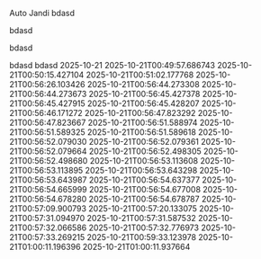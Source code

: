 Auto Jandi
 bdasd 

 bdasd 

 bdasd 

bdasd
bdasd
 2025-10-21
 2025-10-21T00:49:57.686743
 2025-10-21T00:50:15.427104
 2025-10-21T00:51:02.177768
 2025-10-21T00:56:26.103426
 2025-10-21T00:56:44.273308
 2025-10-21T00:56:44.273673
 2025-10-21T00:56:45.427378
 2025-10-21T00:56:45.427915
 2025-10-21T00:56:45.428207
 2025-10-21T00:56:46.171272
 2025-10-21T00:56:47.823292
 2025-10-21T00:56:47.823667
 2025-10-21T00:56:51.588974
 2025-10-21T00:56:51.589325
 2025-10-21T00:56:51.589618
 2025-10-21T00:56:52.079030
 2025-10-21T00:56:52.079361
 2025-10-21T00:56:52.079664
 2025-10-21T00:56:52.498305
 2025-10-21T00:56:52.498680
 2025-10-21T00:56:53.113608
 2025-10-21T00:56:53.113895
 2025-10-21T00:56:53.643298
 2025-10-21T00:56:53.643987
 2025-10-21T00:56:54.637377
 2025-10-21T00:56:54.665999
 2025-10-21T00:56:54.677008
 2025-10-21T00:56:54.678280
 2025-10-21T00:56:54.678787
 2025-10-21T00:57:09.900793
 2025-10-21T00:57:20.133075
 2025-10-21T00:57:31.094970
 2025-10-21T00:57:31.587532
 2025-10-21T00:57:32.066586
 2025-10-21T00:57:32.776973
 2025-10-21T00:57:33.269215
 2025-10-21T00:59:33.123978
 2025-10-21T01:00:11.196396
 2025-10-21T01:00:11.937664